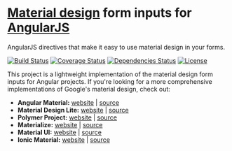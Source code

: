 # [Material design](https://www.google.com/design/spec/material-design/introduction.html) form inputs for [AngularJS](https://angular.io/)
AngularJS directives that make it easy to use material design in your forms.

[![Build Status](https://travis-ci.org/aleross/angular-material-inputs.svg?branch=master)](https://travis-ci.org/aleross/angular-material-inputs)
[![Coverage Status](https://coveralls.io/repos/aleross/angular-material-inputs/badge.svg?branch=master&service=github)](https://coveralls.io/github/aleross/angular-material-inputs?branch=master)
[![Dependencies Status](https://david-dm.org/aleross/angular-material-inputs.svg)](https://david-dm.org/aleross/angular-material-inputs.svg)
[![License](https://img.shields.io/badge/license-MIT-blue.svg)](https://github.com/aleross/angular-material-inputs/blob/master/LICENSE)

This project is a lightweight implementation of the material design form inputs for Angular projects. 
If you're looking for a more comprehensive implementations of Google's material design, check out:
- **Angular Material:** [website](https://material.angularjs.org/latest/) | [source](https://github.com/angular/material)
- **Material Design Lite:** [website](http://www.getmdl.io/) | [source](https://github.com/google/material-design-lite)
- **Polymer Project:** [website](https://www.polymer-project.org/1.0/) | [source](https://github.com/polymer/polymer)
- **Materialize:** [website](http://materializecss.com/) | [source](https://github.com/Dogfalo/materialize)
- **Material UI:** [website](http://www.material-ui.com/#/) | [source](https://github.com/callemall/material-ui)
- **Ionic Material:** [website](http://ionicmaterial.com/) | [source](https://github.com/zachsoft/Ionic-Material)

